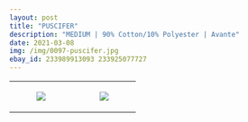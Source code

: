 ```yaml
---
layout: post
title: "PUSCIFER"
description: "MEDIUM | 90% Cotton/10% Polyester | Avante"
date: 2021-03-08
img: /img/0097-puscifer.jpg
ebay_id: 233989913093 233925077727
---
```




<table style="width:100%;"><tr><td style="vertical-align:top;">
      <figure class="tmblr-full" data-orig-height="2048" data-orig-width="1365" data-orig-src="https://concertshirts.netlify.app/shirts/0097/0097-01.jpg"><img src="https://64.media.tumblr.com/6df456c9defb017a082de14bc007bbff/7a7f0bc873e7e900-d6/s540x810/770c7542a00a32e71bc6eaecf8d3aba5df84cb82.jpg" data-orig-height="2048" data-orig-width="1365" data-orig-src="https://concertshirts.netlify.app/shirts/0097/0097-01.jpg"/></figure></td>
    <td style="vertical-align:top;">
      <figure class="tmblr-full" data-orig-height="2048" data-orig-width="1365" data-orig-src="https://concertshirts.netlify.app/shirts/0097/0097-02.jpg"><img src="https://64.media.tumblr.com/01767b35fb8082cfdb9ac32065c12357/7a7f0bc873e7e900-b3/s540x810/6c66478f5b540354e15f5cd7acf7021f5e67f512.jpg" data-orig-height="2048" data-orig-width="1365" data-orig-src="https://concertshirts.netlify.app/shirts/0097/0097-02.jpg"/></figure></td>
  </tr></table>
